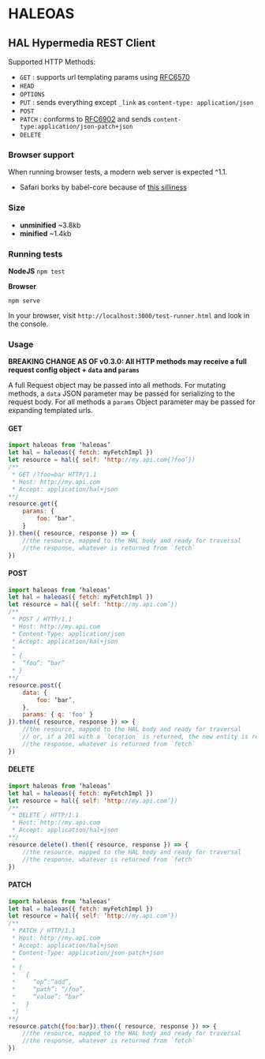 # HALEOAS

## HAL Hypermedia REST Client


Supported HTTP Methods:

* `GET` : supports url templating params using [RFC6570](http://tools.ietf.org/html/rfc6570)
* `HEAD`
* `OPTIONS`
* `PUT` : sends everything except `_link` as `content-type: application/json`
* `POST`
* `PATCH` : conforms to [RFC6902](http://tools.ietf.org/html/rfc6902) and sends `content-type:application/json-patch+json`
* `DELETE`


### Browser support

When running browser tests, a modern web server is expected ^1.1.

* Safari borks by babel-core because of [this silliness](https://github.com/thlorenz/convert-source-map/issues/31)

### Size

- **unminified** ~3.8kb
- **minified** ~1.4kb

### Running tests

**NodeJS**
`npm test`

**Browser**

`npm serve`

In your browser, visit `http://localhost:3000/test-runner.html` and look in the console.



### Usage

**BREAKING CHANGE AS OF v0.3.0: All HTTP methods may receive a full request config object + `data` and `params`**

A full Request object may be passed into all methods. For mutating methods, a `data` JSON parameter may be passed for serializing
to the request body. For all methods a `params` Object parameter may be passed for expanding templated urls.

#### GET

```js
import haleoas from ‘haleoas’
let hal = haleoas({ fetch: myFetchImpl })
let resource = hal({ self: ‘http://my.api.com{?foo’})
/**
 * GET /?foo=bar HTTP/1.1
 * Host: http://my.api.com
 * Accept: application/hal+json
**/
resource.get({ 
    params: { 
        foo: ‘bar’, 
    }
}).then({ resource, response }) => {
    //the resource, mapped to the HAL body and ready for traversal
    //the response, whatever is returned from `fetch`
})
```

#### POST

```js
import haleoas from ‘haleoas’
let hal = haleoas({ fetch: myFetchImpl })
let resource = hal({ self: ‘http://my.api.com’})
/**
 * POST / HTTP/1.1
 * Host: http://my.api.com
 * Content-Type: application/json
 * Accept: application/hal+json
 * 
 * {
 *  “foo”: “bar”
 * }
**/
resource.post({
    data: {
        foo: ‘bar’, 
    },
    params: { q: 'foo' }
}).then({ resource, response }) => {
    //the resource, mapped to the HAL body and ready for traversal
    // or, if a 201 with a `location` is returned, the new entity is returned
    //the response, whatever is returned from `fetch`
})
```

#### DELETE

```js
import haleoas from ‘haleoas’
let hal = haleoas({ fetch: myFetchImpl })
let resource = hal({ self: ‘http://my.api.com’})
/**
 * DELETE / HTTP/1.1
 * Host: http://my.api.com
 * Accept: application/hal+json
**/
resource.delete().then({ resource, response }) => {
    //the resource, mapped to the HAL body and ready for traversal
    //the response, whatever is returned from `fetch`
})
```

#### PATCH

```js
import haleoas from ‘haleoas’
let hal = haleoas({ fetch: myFetchImpl })
let resource = hal({ self: ‘http://my.api.com’})
/**
 * PATCH / HTTP/1.1
 * Host: http://my.api.com
 * Accept: application/hal+json
 * Content-Type: application/json-patch+json
 *
 * [
 *   {
 *     “op”:“add”,
 *     “path”: “/foo”,
 *     “value”: “bar”
 *   }
 *]
**/
resource.patch({foo:bar}).then({ resource, response }) => {
    //the resource, mapped to the HAL body and ready for traversal
    //the response, whatever is returned from `fetch`
})
```
